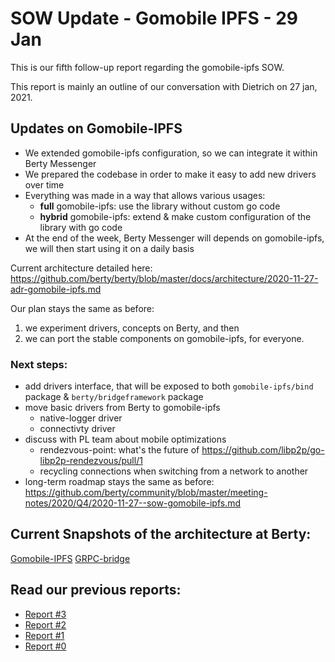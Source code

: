 # SOW Update - Gomobile IPFS - 29 Jan

This is our fifth follow-up report regarding the gomobile-ipfs SOW. 

This report is mainly an outline of our conversation with Dietrich on 27 jan, 2021. 


## Updates on Gomobile-IPFS

* We extended gomobile-ipfs configuration, so we can integrate it within Berty Messenger
* We prepared the codebase in order to make it easy to add new drivers over time
* Everything was made in a way that allows various usages:
    - **full** gomobile-ipfs: use the library without custom go code
    - **hybrid** gomobile-ipfs: extend & make custom configuration of the library with go code
* At the end of the week, Berty Messenger will depends on gomobile-ipfs, we will then start using it on a daily basis

Current architecture detailed here: https://github.com/berty/berty/blob/master/docs/architecture/2020-11-27-adr-gomobile-ipfs.md

Our plan stays the same as before:
1. we experiment drivers, concepts on Berty, and then
2. we can port the stable components on gomobile-ipfs, for everyone.

### Next steps:

- add drivers interface, that will be exposed to both `gomobile-ipfs/bind` package & `berty/bridgeframework` package
- move basic drivers from Berty to gomobile-ipfs
    - native-logger driver
    - connectivty driver
- discuss with PL team about mobile optimizations
    - rendezvous-point: what's the future of https://github.com/libp2p/go-libp2p-rendezvous/pull/1
    - recycling connections when switching from a network to another
- long-term roadmap stays the same as before: https://github.com/berty/community/blob/master/meeting-notes/2020/Q4/2020-11-27--sow-gomobile-ipfs.md



## Current Snapshots of the architecture at Berty:
[Gomobile-IPFS](https://github.com/berty/berty/blob/master/docs/architecture/2020-11-27-adr-gomobile-ipfs.md)
[GRPC-bridge](https://github.com/berty/berty/blob/master/docs/architecture/2020-11-27-adr-berty-grpc-bridge.txt)

## Read our previous reports: 

* [Report #3](https://github.com/berty/community/blob/master/meeting-notes/2020/Q4/2020-11-27--sow-gomobile-ipfs.md)
* [Report #2](https://github.com/berty/community/blob/master/meeting-notes/2020/Q4/2020-11-02--sow-gomobile-ipfs.md)
* [Report #1](https://github.com/berty/community/blob/master/meeting-notes/2020/Q4/2020-10-20--sow-gomobile-ipfs.md)
* [Report #0](https://github.com/berty/community/blob/master/meeting-notes/2020/Q4/2020-10-02--sow-gomobile-ipfs.md)




 
